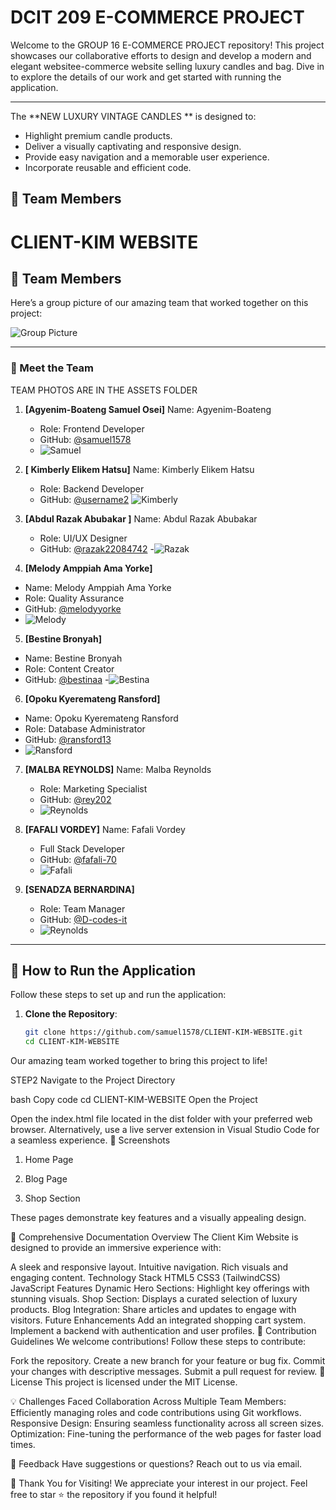 # DCIT 209 E-COMMERCE PROJECT

Welcome to the GROUP 16 E-COMMERCE PROJECT repository! This project showcases our collaborative efforts to design and develop a modern and elegant websitee-commerce website selling luxury candles and bag. Dive in to explore the details of our work and get started with running the application.

---
The **NEW LUXURY VINTAGE CANDLES
** is designed to:
- Highlight premium candle products.
- Deliver a visually captivating and responsive design.
- Provide easy navigation and a memorable user experience.
- Incorporate reusable and efficient code.

## 📸 Team Members

# CLIENT-KIM WEBSITE

## 📸 Team Members

Here’s a group picture of our amazing team that worked together on this project:

![Group Picture](assets/group-photo.jpg)

---

### 👥 Meet the Team
TEAM PHOTOS ARE IN THE ASSETS FOLDER


1. **[Agyenim-Boateng Samuel Osei]**
Name: Agyenim-Boateng
   - Role: Frontend Developer
   - GitHub: [@samuel1578](https://github.com/samuel1578)
   - ![Samuel](assets/SAMUEL.jpg)

2. **[ Kimberly Elikem Hatsu]**
    Name: Kimberly Elikem Hatsu 
   - Role: Backend Developer
   - GitHub: [@username2](https://github.com/KimmieX)
   ![Kimberly](assets/KIMBERLY.jpg)
   

3. **[Abdul Razak Abubakar ]**
    Name: Abdul Razak Abubakar 
   - Role: UI/UX Designer
   - GitHub: [@razak22084742](https://github.com/razak22084742)
   -![Razak](assets/RAZAK.jpg)

   

4. **[Melody Amppiah Ama Yorke]**
-   Name: Melody Amppiah Ama Yorke
   - Role: Quality Assurance
   - GitHub: [@melodyyorke](https://github.com/melodyyorke)
   - ![Melody](assets/MELODY.jpg)


5. **[Bestine Bronyah]**
-   Name: Bestine Bronyah
   - Role: Content Creator
   - GitHub: [@bestinaa](https://github.com/bestinaa)
   -![Bestina](assets/BESTINA.jpg)


6. **[Opoku Kyeremateng Ransford]**
-    Name: Opoku Kyeremateng Ransford
   - Role: Database Administrator
   - GitHub: [@ransford13](https://github.com/ransford13)
   - ![Ransford](assets/RANSFORD.jpg)
   


7. **[MALBA REYNOLDS]**
    Name: Malba Reynolds
    - Role: Marketing Specialist
    - GitHub: [@rey202](https://github.com/rey202)
    - ![Reynolds](assets/REYNOLDS.jpg)


8. **[FAFALI VORDEY]**
    Name: Fafali Vordey
    - Full Stack Developer
    - GitHub: [@fafali-70](https://github.com/fafali70)
    - ![Fafali](assets/FAFALI.jpg)

9. **[SENADZA BERNARDINA]**
    - Role: Team Manager
    - GitHub: [@D-codes-it](https://github.com/d-codes-it)
    - ![Reynolds](assets/SENADZA.jpg)


---

## 🚀 How to Run the Application

Follow these steps to set up and run the application:

1. **Clone the Repository**:
   ```bash
   git clone https://github.com/samuel1578/CLIENT-KIM-WEBSITE.git
   cd CLIENT-KIM-WEBSITE


Our amazing team worked together to bring this project to life!
 
 STEP2
 Navigate to the Project Directory

bash
Copy code
cd CLIENT-KIM-WEBSITE
Open the Project

Open the index.html file located in the dist folder with your preferred web browser.
Alternatively, use a live server extension in Visual Studio Code for a seamless experience.
📸 Screenshots
1. Home Page

2. Blog Page

3. Shop Section

These pages demonstrate key features and a visually appealing design.

📜 Comprehensive Documentation
Overview
The Client Kim Website is designed to provide an immersive experience with:

A sleek and responsive layout.
Intuitive navigation.
Rich visuals and engaging content.
Technology Stack
HTML5
CSS3 (TailwindCSS)
JavaScript
Features
Dynamic Hero Sections: Highlight key offerings with stunning visuals.
Shop Section: Displays a curated selection of luxury products.
Blog Integration: Share articles and updates to engage with visitors.
Future Enhancements
Add an integrated shopping cart system.
Implement a backend with authentication and user profiles.
🤝 Contribution Guidelines
We welcome contributions! Follow these steps to contribute:

Fork the repository.
Create a new branch for your feature or bug fix.
Commit your changes with descriptive messages.
Submit a pull request for review.
📄 License
This project is licensed under the MIT License.

💡 Challenges Faced
Collaboration Across Multiple Team Members: Efficiently managing roles and code contributions using Git workflows.
Responsive Design: Ensuring seamless functionality across all screen sizes.
Optimization: Fine-tuning the performance of the web pages for faster load times.

💬 Feedback
Have suggestions or questions? Reach out to us via email.

🎉 Thank You for Visiting!
We appreciate your interest in our project. Feel free to star ⭐ the repository if you found it helpful!
